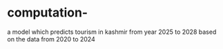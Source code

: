 # computation-
a model which predicts tourism in kashmir from year 2025 to 2028 based on the data from 2020 to 2024

